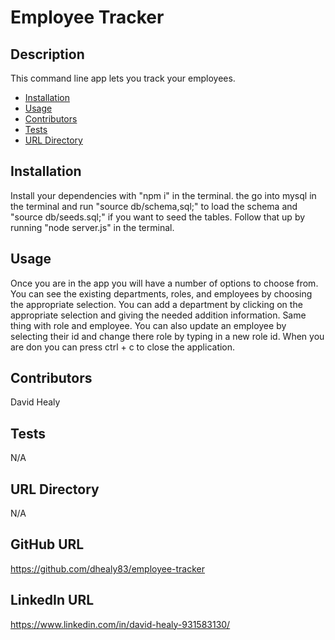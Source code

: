# Employee Tracker

## Description

This command line app lets you track your employees.

- [Installation](#installation)
- [Usage](#usage)
- [Contributors](#contributors)
- [Tests](#tests)
- [URL Directory](#url-directory)

## Installation

Install your dependencies with "npm i" in the terminal. the go into mysql in the terminal and run "source db/schema,sql;" to load the schema and "source db/seeds.sql;" if you want to seed the tables. Follow that up by running "node server.js" in the terminal.

## Usage

Once you are in the app you will have a number of options to choose from. You can see the existing departments, roles, and employees by choosing the appropriate selection. You can add a department by clicking on the appropriate selection and giving the needed addition information. Same thing with role and employee. You can also update an employee by selecting their id and change there role by typing in a new role id. When you are don you can press ctrl + c to close the application.

## Contributors

David Healy

## Tests

N/A

## URL Directory

N/A

## GitHub URL

https://github.com/dhealy83/employee-tracker

## LinkedIn URL

https://www.linkedin.com/in/david-healy-931583130/
